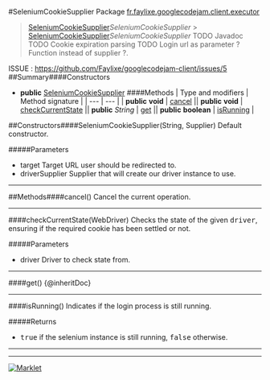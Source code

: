 #SeleniumCookieSupplier
Package [fr.faylixe.googlecodejam.client.executor](README.md)<br>

> [SeleniumCookieSupplier](SeleniumCookieSupplier.md)*SeleniumCookieSupplier* > [SeleniumCookieSupplier](SeleniumCookieSupplier.md)*SeleniumCookieSupplier*
TODO Javadoc
 TODO Cookie expiration parsing
 TODO Login url as parameter ? Function instead of supplier ?.
 
 ISSUE : https://github.com/Faylixe/googlecodejam-client/issues/5
##Summary####Constructors
* **public** [SeleniumCookieSupplier](#seleniumcookiesupplierstring-java.util.function.supplier)
####Methods
| Type and modifiers | Method signature |
| --- | --- |
| **public** **void** | [cancel](#cancel) || **public** **void** | [checkCurrentState](#checkcurrentstatewebdriver) || **public** *String* | [get](#get) || **public** **boolean** | [isRunning](#isrunning) |

##Constructors####SeleniumCookieSupplier(String, Supplier)
Default constructor.

#####Parameters
* target Target URL user should be redirected to.
* driverSupplier Supplier that will create our driver instance to use.

---


##Methods####cancel()
Cancel the current operation.

---

####checkCurrentState(WebDriver)
Checks the state of the given <tt>driver</tt>,
 ensuring if the required cookie has been settled or not.

#####Parameters
* driver Driver to check state from.

---

####get()
{@inheritDoc}

---

####isRunning()
Indicates if the login process is still running.

#####Returns
* <tt>true</tt> if the selenium instance is still running, <tt>false</tt> otherwise.

---

---

[![Marklet](https://img.shields.io/badge/Generated%20by-Marklet-green.svg)](https://github.com/Faylixe/marklet)
